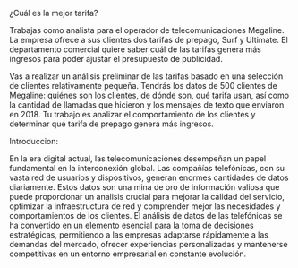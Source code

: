 ¿Cuál es la mejor tarifa?

Trabajas como analista para el operador de telecomunicaciones Megaline. La empresa ofrece a sus clientes dos tarifas de prepago, Surf y Ultimate. El departamento comercial quiere saber cuál de las tarifas genera más ingresos para poder ajustar el presupuesto de publicidad.

Vas a realizar un análisis preliminar de las tarifas basado en una selección de clientes relativamente pequeña. Tendrás los datos de 500 clientes de Megaline: quiénes son los clientes, de dónde son, qué tarifa usan, así como la cantidad de llamadas que hicieron y los mensajes de texto que enviaron en 2018. Tu trabajo es analizar el comportamiento de los clientes y determinar qué tarifa de prepago genera más ingresos.

Introduccion:


En la era digital actual, las telecomunicaciones desempeñan un papel fundamental en la interconexión global. Las compañías telefónicas, con su vasta red de usuarios y dispositivos, generan enormes cantidades de datos diariamente. Estos datos son una mina de oro de información valiosa que puede proporcionar un analisis crucial para mejorar la calidad del servicio, optimizar la infraestructura de red y comprender mejor las necesidades y comportamientos de los clientes. El análisis de datos de las telefónicas se ha convertido en un elemento esencial para la toma de decisiones estratégicas, permitiendo a las empresas adaptarse rápidamente a las demandas del mercado, ofrecer experiencias personalizadas y mantenerse competitivas en un entorno empresarial en constante evolución.